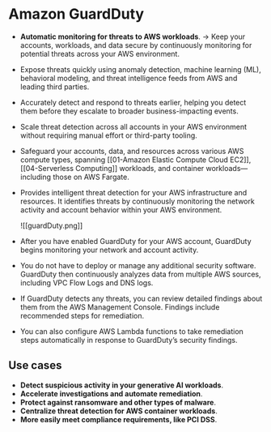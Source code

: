 # Amazon GuardDuty
- **Automatic monitoring for threats to AWS workloads**. -> Keep your accounts, workloads, and data secure by continuously monitoring for potential threats across your AWS environment.
- Expose threats quickly using anomaly detection, machine learning (ML), behavioral modeling, and threat intelligence feeds from AWS and leading third parties.
- Accurately detect and respond to threats earlier, helping you detect them before they escalate to broader business-impacting events.
- Scale threat detection across all accounts in your AWS environment without requiring manual effort or third-party tooling.
- Safeguard your accounts, data, and resources across various AWS compute types, spanning [[01-Amazon Elastic Compute Cloud EC2]], [[04-Serverless Computing]] workloads, and container workloads—including those on AWS Fargate.
- Provides intelligent threat detection for your AWS infrastructure and resources. It identifies threats by continuously monitoring the network activity and account behavior within your AWS environment.

	![[guardDuty.png]]

- After you have enabled GuardDuty for your AWS account, GuardDuty begins monitoring your network and account activity. 
- You do not have to deploy or manage any additional security software. GuardDuty then continuously analyzes data from multiple AWS sources, including VPC Flow Logs and DNS logs.
- If GuardDuty detects any threats, you can review detailed findings about them from the AWS Management Console. Findings include recommended steps for remediation. 
- You can also configure AWS Lambda functions to take remediation steps automatically in response to GuardDuty’s security findings.

## Use cases
- **Detect suspicious activity in your generative AI workloads**.
- **Accelerate investigations and automate remediation**.
- **Protect against ransomware and other types of malware**.
- **Centralize threat detection for AWS container workloads**.
- **More easily meet compliance requirements, like PCI DSS**.